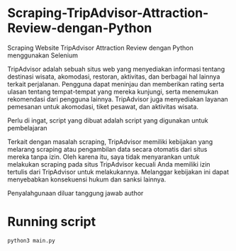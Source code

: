 # Scraping-TripAdvisor-Attraction-Review-dengan-Python

Scraping Website TripAdvisor Attraction Review dengan Python menggunakan Selenium

TripAdvisor adalah sebuah situs web yang menyediakan informasi tentang destinasi wisata, akomodasi, restoran, aktivitas, dan berbagai hal lainnya terkait perjalanan. Pengguna dapat meninjau dan memberikan rating serta ulasan tentang tempat-tempat yang mereka kunjungi, serta menemukan rekomendasi dari pengguna lainnya. TripAdvisor juga menyediakan layanan pemesanan untuk akomodasi, tiket pesawat, dan aktivitas wisata.

Perlu di ingat, script yang dibuat adalah script yang digunakan untuk pembelajaran

Terkait dengan masalah scraping, TripAdvisor memiliki kebijakan yang melarang scraping atau pengambilan data secara otomatis dari situs mereka tanpa izin. Oleh karena itu, saya tidak menyarankan untuk melakukan scraping pada situs TripAdvisor kecuali Anda memiliki izin tertulis dari TripAdvisor untuk melakukannya. Melanggar kebijakan ini dapat menyebabkan konsekuensi hukum dan sanksi lainnya.

Penyalahgunaan diluar tanggung jawab author

# Running script

```
python3 main.py
```
